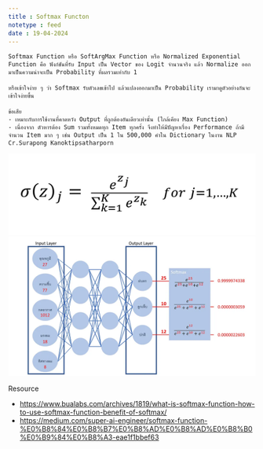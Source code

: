 ```yaml
---
title : Softmax Functon
notetype : feed
date : 19-04-2024
---
```


```
Softmax Function หรือ SoftArgMax Function หรือ Normalized Exponential Function คือ ฟังก์ชันที่รับ Input เป็น Vector ของ Logit จำนวนจริง แล้ว Normalize ออกมาเป็นความน่าจะเป็น Probability ที่ผลรวมเท่ากับ 1

หรือเข้าใจง่าย ๆ ว่า Softmax รับตัวเลขเข้าไป แล้วแปลงออกมาเป็น Probability เรามาดูตัวอย่างกันจะเข้าใจง่ายขึ้น

ข้อเสีย
- เหมาะกับการใช้งานที่คาดหวัง Output ที่ถูกต้องอันเดียวเท่านั้น (ใกล้เคียง Max Function)
- เนื่องจาก ตัวหารต้อง Sum รวมทั้งหมดทุก Item ทุกครั้ง จึงทำให้มีปัญหาเรื่อง Performance ถ้ามีจำนวน Item มาก ๆ เช่น Output เป็น 1 ใน 500,000 คำใน Dictionary ในงาน NLP
Cr.Surapong Kanoktipsatharporn
```

![Formula](/assets/img/transformer/transformer_4.webp)
![Example](/assets/img/transformer/transformer_5.webp)

Resource
- https://www.bualabs.com/archives/1819/what-is-softmax-function-how-to-use-softmax-function-benefit-of-softmax/
- https://medium.com/super-ai-engineer/softmax-function-%E0%B8%84%E0%B8%B7%E0%B8%AD%E0%B8%AD%E0%B8%B0%E0%B9%84%E0%B8%A3-eae1f1bbef63